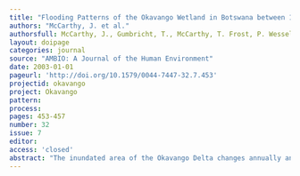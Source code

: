 ```yaml
---
title: "Flooding Patterns of the Okavango Wetland in Botswana between 1972 and 2000."
authors: "McCarthy, J. et al."
authorsfull: McCarthy, J., Gumbricht, T., McCarthy, T. Frost, P. Wessels, K. & Seidel, K.
layout: doipage
categories: journal
source: "AMBIO: A Journal of the Human Environment"
date: 2003-01-01
pageurl: 'http://doi.org/10.1579/0044-7447-32.7.453'
projectid: okavango
project: Okavango
pattern:
process:
pages: 453-457
number: 32
issue: 7
editor:
access: 'closed'
abstract: "The inundated area of the Okavango Delta changes annually and interannually. The variability relates to regional precipitation over the catchment area in the Angolan highlands, and to local rainfall. The patterns of the wetland were captured using more than 3000 satellite images for the period 1972 to 2000, near daily NOAA AVHRR data for 1985–2000, and less frequent images of the Landsat sensors from 1972 onwards. One AVHRR image for every 10-day period was classified into land and water using an unsupervised classification method. Evaluation against Landsat TM and ERS2-ATSR data indicate an agreement of 89% for the size of estimated inundation area. Results show that the wetland area has varied between approximately 2450 km2 and 11 400 km2 during the last 30 years."
---
```

